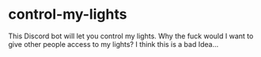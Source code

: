 # control-my-lights
 This Discord bot will let you control my lights. Why the fuck would I want to give other people access to my lights? I think this is a bad Idea...
